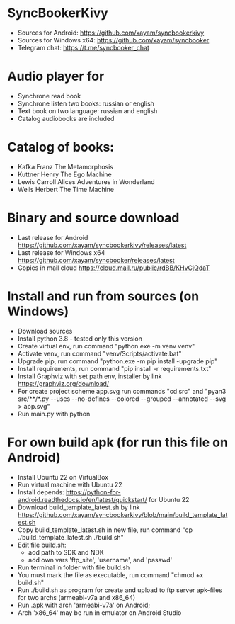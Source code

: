 # SyncBookerKivy

- Sources for Android: https://github.com/xayam/syncbookerkivy
- Sources for Windows x64: https://github.com/xayam/syncbooker
- Telegram chat: https://t.me/syncbooker_chat

# Audio player for

- Synchrone read book
- Synchrone listen two books: russian or english 
- Text book on two language: russian and english
- Catalog audiobooks are included

# Catalog of books:

- Kafka Franz The Metamorphosis
- Kuttner Henry The Ego Machine
- Lewis Carroll Alices Adventures in Wonderland
- Wells Herbert The Time Machine

# Binary and source download

- Last release for Android https://github.com/xayam/syncbookerkivy/releases/latest
- Last release for Windows x64 https://github.com/xayam/syncbooker/releases/latest
- Copies in mail cloud https://cloud.mail.ru/public/rdBB/KHvCjQdaT

# Install and run from sources (on Windows)

- Download sources
- Install python 3.8 - tested only this version
- Create virtual env, run command "python.exe -m venv venv"
- Activate venv, run command "venv/Scripts/activate.bat"
- Upgrade pip, run command "python.exe -m pip install -upgrade pip"
- Install requirements, run command "pip install -r requirements.txt"
- Install Graphviz with set path env, installer by link https://graphviz.org/download/
- For create project scheme app.svg run commands 
  "cd src" and "pyan3 src/**/*.py --uses --no-defines --colored --grouped --annotated --svg > app.svg"
- Run main.py with python

# For own build apk (for run this file on Android) 

- Install Ubuntu 22 on VirtualBox
- Run virtual machine with Ubuntu 22
- Install depends: https://python-for-android.readthedocs.io/en/latest/quickstart/ for Ubuntu 22
- Download build_template_latest.sh by link https://github.com/xayam/syncbookerkivy/blob/main/build_template_latest.sh
- Copy build_template_latest.sh in new file, run command "cp ./build_template_latest.sh ./build.sh"
- Edit file build.sh: 
  - add path to SDK and NDK 
  - add own vars 'ftp_site', 'username', and 'passwd'
- Run terminal in folder with file build.sh
- You must mark the file as executable, run command "chmod +x build.sh"
- Run ./build.sh as program for create and upload to ftp server apk-files for two archs (armeabi-v7a and x86_64)
- Run .apk with arch 'armeabi-v7a' on Android; 
- Arch 'x86_64' may be run in emulator on Android Studio
